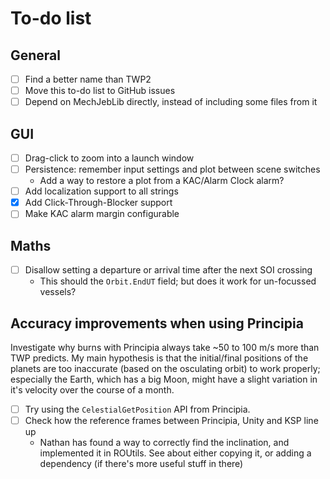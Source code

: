 # To-do list

## General

- [ ] Find a better name than TWP2
- [ ] Move this to-do list to GitHub issues
- [ ] Depend on MechJebLib directly, instead of including some files from it

## GUI

- [ ] Drag-click to zoom into a launch window
- [ ] Persistence: remember input settings and plot between scene switches
  - Add a way to restore a plot from a KAC/Alarm Clock alarm?
- [ ] Add localization support to all strings
- [x] Add Click-Through-Blocker support
- [ ] Make KAC alarm margin configurable

## Maths

- [ ] Disallow setting a departure or arrival time after the next SOI crossing
  - This should the `Orbit.EndUT` field; but does it work for un-focussed
    vessels?

## Accuracy improvements when using Principia

Investigate why burns with Principia always take ~50 to 100 m/s more than TWP
predicts. My main hypothesis is that the initial/final positions of the planets
are too inaccurate (based on the osculating orbit) to work properly; especially
the Earth, which has a big Moon, might have a slight variation in it's velocity
over the course of a month.

- [ ] Try using the `CelestialGetPosition` API from Principia. 
- [ ] Check how the reference frames between Principia, Unity and KSP line up
  - Nathan has found a way to correctly find the inclination, and implemented
    it in ROUtils. See about either copying it, or adding a dependency (if
    there's more useful stuff in there)

